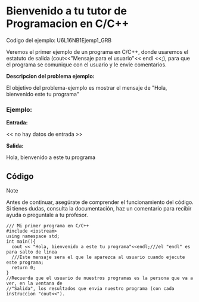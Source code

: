 # Bienvenido a tu tutor de Programacion en C/C++

Codigo del ejemplo: U6L16NB1Ejemp1_GRB

Veremos el primer ejemplo de un programa en C/C++, donde usaremos el estatuto de salida (cout<<"Mensaje para el usuario"<< endl <<;), para que el programa se comunique con el usuario y le envie comentarios.

**Descripcion del problema ejemplo:**

El objetivo del problema-ejemplo es mostrar el mensaje de "Hola, bienvenido este tu programa"

### Ejemplo:

**Entrada:**

<< no hay datos de entrada >>

**Salida:**

Hola, bienvenido a este tu programa

## Código

> [!NOTE]  
> Antes de continuar, asegúrate de comprender el funcionamiento del código.  
> Si tienes dudas, consulta la documentación, haz un comentario para recibir ayuda o preguntale a tu profesor.

```
/// Mi primer programa en C/C++
#include <iostream>
using namespace std;
int main(){
  cout << "Hola, bienvenido a este tu programa"<<endl;///el "endl" es para salto de linea
  ///Este mensaje sera el que le aparezca al usuario cuando ejecute este programa;
  return 0;
}
//Recuerda que el usuario de nuestros programas es la persona que va a ver, en la ventana de 
//"Salida", los resultados que envia nuestro programa (con cada instruccion "cout<<").
```
